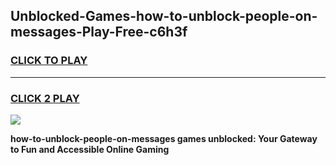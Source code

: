 
## Unblocked-Games-how-to-unblock-people-on-messages-Play-Free-c6h3f
<h3>
<a href="https://premium76.site?title=how-to-unblock-people-on-messages&ref=18A1">CLICK TO PLAY</a></h3>
<hr>

<h3>
<a href="https://premium76.site?title=how-to-unblock-people-on-messages&ref=18A1">CLICK 2 PLAY</a>
  
</h3>

<a href="https://premium76.site?title=how-to-unblock-people-on-messages&ref=18A1"><img src="https://clearcache.store/games.png"></a>


**how-to-unblock-people-on-messages games unblocked: Your Gateway to Fun and Accessible Online Gaming**
